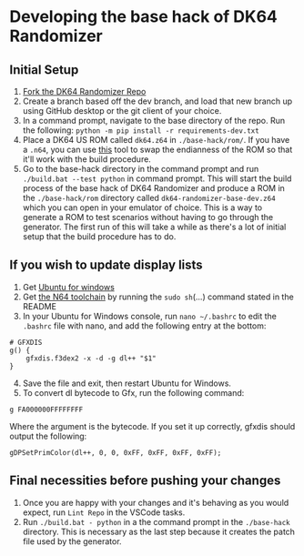 # Developing the base hack of DK64 Randomizer
## Initial Setup
1. [Fork the DK64 Randomizer Repo](https://github.com/2dos/DK64-Randomizer/fork)
2. Create a branch based off the dev branch, and load that new branch up using GitHub desktop or the git client of your choice.
3. In a command prompt, navigate to the base directory of the repo. Run the following: ```python -m pip install -r requirements-dev.txt```
4. Place a DK64 US ROM called `dk64.z64` in `./base-hack/rom/`. If you have a `.n64`, you can use [this](https://hack64.net/tools/swapper.php) tool to swap the endianness of the ROM so that it'll work with the build procedure.
5. Go to the base-hack directory in the command prompt and run ```./build.bat --test python``` in command prompt. This will start the build process of the base hack of DK64 Randomizer and produce a ROM in the `./base-hack/rom` directory called `dk64-randomizer-base-dev.z64` which you can open in your emulator of choice. This is a way to generate a ROM to test scenarios without having to go through the generator. The first run of this will take a while as there's a lot of initial setup that the build procedure has to do.

## If you wish to update display lists
1. Get [Ubuntu for windows](https://ubuntu.com/desktop/wsl)
2. Get [the N64 toolchain](https://github.com/glankk/n64) by running the `sudo sh`(...) command stated in the README
3. In your Ubuntu for Windows console, run `nano ~/.bashrc` to edit the `.bashrc` file with nano, and add the following entry at the bottom:
```
# GFXDIS
g() {
    gfxdis.f3dex2 -x -d -g dl++ "$1"
}
```
4. Save the file and exit, then restart Ubuntu for Windows.
5. To convert dl bytecode to Gfx, run the following command:
```
g FA000000FFFFFFFF
```
Where the argument is the bytecode. If you set it up correctly, gfxdis should output the following:
```
gDPSetPrimColor(dl++, 0, 0, 0xFF, 0xFF, 0xFF, 0xFF);
```

## Final necessities before pushing your changes
1. Once you are happy with your changes and it's behaving as you would expect, run `Lint Repo` in the VSCode tasks.
2. Run ```./build.bat - python``` in a the command prompt in the `./base-hack` directory. This is necessary as the last step because it creates the patch file used by the generator.